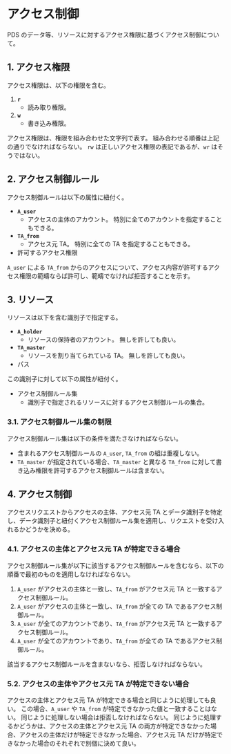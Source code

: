 <!--
Copyright 2015 realglobe, Inc.

Licensed under the Apache License, Version 2.0 (the "License");
you may not use this file except in compliance with the License.
You may obtain a copy of the License at

    http://www.apache.org/licenses/LICENSE-2.0

Unless required by applicable law or agreed to in writing, software
distributed under the License is distributed on an "AS IS" BASIS,
WITHOUT WARRANTIES OR CONDITIONS OF ANY KIND, either express or implied.
See the License for the specific language governing permissions and
limitations under the License.
-->


# アクセス制御

PDS のデータ等、リソースに対するアクセス権限に基づくアクセス制御について。


## 1. アクセス権限

アクセス権限は、以下の権限を含む。

1. **`r`**
    * 読み取り権限。
2. **`w`**
    * 書き込み権限。

アクセス権限は、権限を組み合わせた文字列で表す。
組み合わせる順番は上記の通りでなければならない。
`rw` は正しいアクセス権限の表記であるが、`wr` はそうではない。


## 2. アクセス制御ルール

アクセス制御ルールは以下の属性に紐付く。

* **`A_user`**
    * アクセスの主体のアカウント。
      特別に全てのアカウントを指定することもできる。
* **`TA_from`**
    * アクセス元 TA。
      特別に全ての TA を指定することもできる。
* 許可するアクセス権限

`A_user` による `TA_from` からのアクセスについて、アクセス内容が許可するアクセス権限の範疇ならば許可し、範疇でなければ拒否することを示す。


## 3. リソース

リソースは以下を含む識別子で指定する。

* **`A_holder`**
    * リソースの保持者のアカウント。
      無しを許しても良い。
* **`TA_master`**
    * リソースを割り当てられている TA。
      無しを許しても良い。
* パス

この識別子に対して以下の属性が紐付く。

* アクセス制御ルール集
    * 識別子で指定されるリソースに対するアクセス制御ルールの集合。


### 3.1. アクセス制御ルール集の制限

アクセス制御ルール集は以下の条件を満たさなければならない。

* 含まれるアクセス制御ルールの `A_user`, `TA_from` の組は重複しない。
* `TA_master` が指定されている場合、`TA_master` と異なる `TA_from` に対して書き込み権限を許可するアクセス制御ルールは含まない。


## 4. アクセス制御

アクセスリクエストからアクセスの主体、アクセス元 TA とデータ識別子を特定し、データ識別子と紐付くアクセス制御ルール集を適用し、リクエストを受け入れるかどうかを決める。


### 4.1. アクセスの主体とアクセス元 TA が特定できる場合

アクセス制御ルール集が以下に該当するアクセス制御ルールを含むなら、以下の順番で最初のものを適用しなければならない。

1. `A_user` がアクセスの主体と一致し、`TA_from` がアクセス元 TA と一致するアクセス制御ルール。
2. `A_user` がアクセスの主体と一致し、`TA_from` が全ての TA であるアクセス制御ルール。
3. `A_user` が全てのアカウントであり、`TA_from` がアクセス元 TA と一致するアクセス制御ルール。
4. `A_user` が全てのアカウントであり、`TA_from` が全ての TA であるアクセス制御ルール。

該当するアクセス制御ルールを含まないなら、拒否しなければならない。


### 5.2. アクセスの主体やアクセス元 TA が特定できない場合

アクセスの主体とアクセス元 TA が特定できる場合と同じように処理しても良い。
この場合、`A_user` や `TA_from` が特定できなかった値と一致することはない。
同じように処理しない場合は拒否しなければならない。
同じように処理するかどうかは、アクセスの主体とアクセス元 TA の両方が特定できなかった場合、アクセスの主体だけが特定できなかった場合、アクセス元 TA だけが特定できなかった場合のそれぞれで別個に決めて良い。
